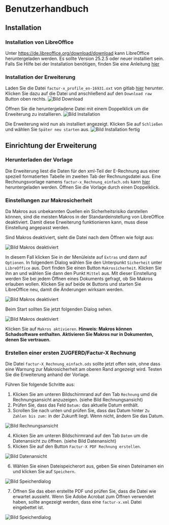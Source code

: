 # Benutzerhandbuch

## Installation

### Installation von LibreOffice

Unter https://de.libreoffice.org/download/download kann LibreOffice heruntergeladen werden. Es sollte Version 25.2.5 oder neuer installiert sein. Falls Sie Hilfe bei der Installation benötigen, finden Sie eine Anleitung [hier](https://de.libreoffice.org/get-help/install-howto/)

### Installation der Erweiterung

Laden Sie die Datei `factur-x_profile_en-16931.oxt` von gitlab [hier](https://github.com/Pityrias/zugferd-facturx-rechnungen-profil-en16931) herunter. Klicken Sie dazu auf die Datei und anschließend auf den `Download raw` Button oben rechts. ![Bild Download](../images/download_oxt.jpg)

Öffnen Sie die heruntergeladene Datei mit einem Doppelklick um die Erweiterung zu installieren.
![Bild Installation](../images/install_oxt.jpg)

Die Erweiterung wird nun als installiert angezeigt. Klicken Sie auf `Schließen` und wählen Sie `Später neu starten` aus.
![Bild Installation fertig](../images/install_oxt2.jpg)

## Einrichtung der Erweiterung

### Herunterladen der Vorlage

Die Erweiterung liest die Daten für den xml-Teil der E-Rechnung aus einer speziell formatierten Tabelle im zweiten Tab der Rechnungsdatei aus. Eine Rechnungsvorlage namens `factur-x_Rechnung_einfach.ods` kann [hier](https://github.com/Pityrias/zugferd-facturx-rechnungen-profil-en16931) heruntergeladen werden. Öffnen Sie die Vorlage durch einen Doppelklick.

### Einstellungen zur Makrosicherheit

Da Makros aus unbekannten Quellen ein Sicherheitsrisiko darstellen können, sind die meisten Makros in der Standardeinstellung von LibreOffice deaktiviert. Damit diese Erweiterung funktionieren kann, muss diese Einstellung angepasst werden.

Sind Makros deaktiviert, sieht die Datei nach dem Öffnen wie folgt aus:

![Bild Makros deaktiviert](../images/activate_macros3.jpg)

In diesem Fall klicken Sie in der Menüleiste auf `Extras` und dann auf `Optionen`. In folgendem Dialog wählen Sie den Unterpunkt `Sicherheit` unter `LibreOffice` aus. Dort finden Sie einen Button `Makrosicherheit`. Klicken Sie ihn an und wählen Sie dann den Punkt `Mittel` aus. Mit dieser Einstellung werden Sie bei jedem Öffnen eines Dokuments gefragt, ob Sie Makros erlauben wollen. Klicken Sie auf beide `OK` Buttons und starten Sie LibreOffice neu, damit die Änderungen wirksam werden.

![Bild Makros deaktiviert](../images/activate_macros2.jpg)

Beim Start sollten Sie jetzt folgenden Dialog sehen.

![Bild Makros deaktiviert](../images/activate_macros.jpg)

Klicken Sie auf `Makros aktivieren`.
**Hinweis: Makros können Schadsoftware enthalten. Aktivieren Sie Makros nur in Dokumenten, denen Sie vertrauen.**

### Erstellen einer ersten ZUGFERD/Factur-X Rechnung

Die Datei `factur-X_Rechnung_einfach.ods` sollte jetzt offen sein, ohne dass eine Warnung zur Makrosicherheit am oberen Rand angezeigt wird. Testen Sie die Erweiterung anhand der Vorlage. 

Führen Sie folgende Schritte aus:
1. Klicken Sie am unteren Bildschirmrand auf den Tab `Rechnung` umd die Rechnungsansicht anzuzeigen. (siehe Bild Rechnungsansicht)
2. Prüfen Sie, dass das Feld `Datum:` das aktuelle Datum enthält.
3. Scrollen Sie nach unten und prüfen Sie, dass das Datum hinter `Zu Zahlen bis zum:` in der Zukunft liegt. Wenn nicht, ändern Sie das Datum.

![Bild Rechnungsansicht](../images/ansicht_rechnung.jpg)

4. Klicken Sie am unteren Bildschirmrand auf den Tab `Daten` um die Datenansicht zu öffnen. (siehe Bild Datenansicht)
5. Klicken Sie auf den Button `Factur-X PDF Rechnung erstellen`.

![Bild Datenansicht](../images/ansicht_daten.jpg)

6. Wählen Sie einen Dateispeicherort aus, geben Sie einen Dateinamen ein und klicken Sie auf `Speichern`.

![Bild Speicherdialog](../images/rechnung_speichern.jpg)

7. Öffnen Sie das eben erstellte PDF und prüfen Sie, dass die Datei wie erwartet aussieht. Wenn Sie Adobe Acrobat zum Öffnen verwendet haben, sollte angezeigt werden, dass eine `factur-x.xml` Datei eingebettet ist.

![Bild Speicherdialog](../images/check_rechnung.jpg)



